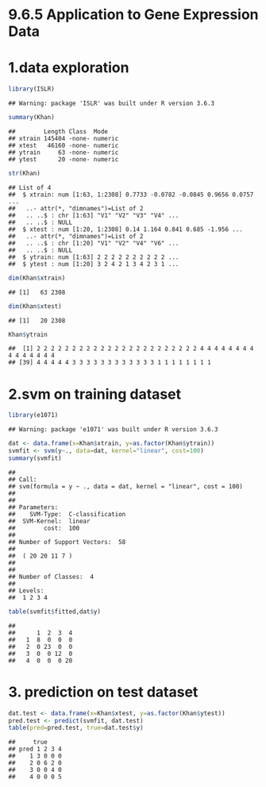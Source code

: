 9.6.5 Application to Gene Expression Data
================

# 1.data exploration

``` r
library(ISLR)
```

    ## Warning: package 'ISLR' was built under R version 3.6.3

``` r
summary(Khan)
```

    ##        Length Class  Mode   
    ## xtrain 145404 -none- numeric
    ## xtest   46160 -none- numeric
    ## ytrain     63 -none- numeric
    ## ytest      20 -none- numeric

``` r
str(Khan)
```

    ## List of 4
    ##  $ xtrain: num [1:63, 1:2308] 0.7733 -0.0782 -0.0845 0.9656 0.0757 ...
    ##   ..- attr(*, "dimnames")=List of 2
    ##   .. ..$ : chr [1:63] "V1" "V2" "V3" "V4" ...
    ##   .. ..$ : NULL
    ##  $ xtest : num [1:20, 1:2308] 0.14 1.164 0.841 0.685 -1.956 ...
    ##   ..- attr(*, "dimnames")=List of 2
    ##   .. ..$ : chr [1:20] "V1" "V2" "V4" "V6" ...
    ##   .. ..$ : NULL
    ##  $ ytrain: num [1:63] 2 2 2 2 2 2 2 2 2 2 ...
    ##  $ ytest : num [1:20] 3 2 4 2 1 3 4 2 3 1 ...

``` r
dim(Khan$xtrain)
```

    ## [1]   63 2308

``` r
dim(Khan$xtest)
```

    ## [1]   20 2308

``` r
Khan$ytrain
```

    ##  [1] 2 2 2 2 2 2 2 2 2 2 2 2 2 2 2 2 2 2 2 2 2 2 2 4 4 4 4 4 4 4 4 4 4 4 4 4 4 4
    ## [39] 4 4 4 4 4 3 3 3 3 3 3 3 3 3 3 3 3 1 1 1 1 1 1 1 1

# 2.svm on training dataset

``` r
library(e1071)
```

    ## Warning: package 'e1071' was built under R version 3.6.3

``` r
dat <- data.frame(x=Khan$xtrain, y=as.factor(Khan$ytrain))
svmfit <- svm(y~., data=dat, kernel="linear", cost=100)
summary(svmfit)
```

    ## 
    ## Call:
    ## svm(formula = y ~ ., data = dat, kernel = "linear", cost = 100)
    ## 
    ## 
    ## Parameters:
    ##    SVM-Type:  C-classification 
    ##  SVM-Kernel:  linear 
    ##        cost:  100 
    ## 
    ## Number of Support Vectors:  58
    ## 
    ##  ( 20 20 11 7 )
    ## 
    ## 
    ## Number of Classes:  4 
    ## 
    ## Levels: 
    ##  1 2 3 4

``` r
table(svmfit$fitted,dat$y)
```

    ##    
    ##      1  2  3  4
    ##   1  8  0  0  0
    ##   2  0 23  0  0
    ##   3  0  0 12  0
    ##   4  0  0  0 20

# 3. prediction on test dataset

``` r
dat.test <- data.frame(x=Khan$xtest, y=as.factor(Khan$ytest))
pred.test <- predict(svmfit, dat.test)
table(pred=pred.test, true=dat.test$y)
```

    ##     true
    ## pred 1 2 3 4
    ##    1 3 0 0 0
    ##    2 0 6 2 0
    ##    3 0 0 4 0
    ##    4 0 0 0 5

